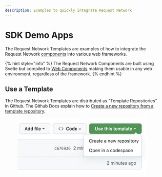 ```yaml
---
description: Examples to quickly integrate Request Network
---
```


# SDK Demo Apps

The Request Network Templates are examples of how to integrate the Request Network [components](components/ "mention") into various web frameworks.&#x20;

{% hint style="info" %}
The Request Network Components are built using Svelte but compiled to [Web Components](https://developer.mozilla.org/en-US/docs/Web/API/Web_components) making them usable in any web environment, regardless of the framework.
{% endhint %}

## Use a Template

The Request Network Templates are distributed as "Template Repositories" in Github. The Github Docs explain how to [Create a new repository from a template repository](https://docs.github.com/en/repositories/creating-and-managing-repositories/creating-a-repository-from-a-template).

<figure><img src="../../../.gitbook/assets/image (8).png" alt=""><figcaption></figcaption></figure>

